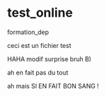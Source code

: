 # test_online
formation_dep

ceci est un fichier test

HAHA modif surprise bruh B)

ah en fait pas du tout

ah mais SI EN FAIT BON SANG !